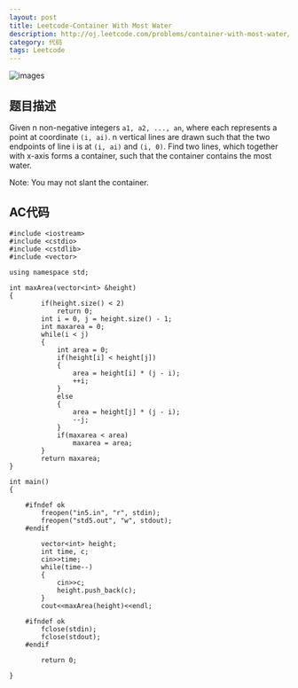 ```yaml
---
layout: post
title: Leetcode-Container With Most Water
description: http://oj.leetcode.com/problems/container-with-most-water/
category: 代码
tags: Leetcode
---
```

![images](http://media-cache-ec0.pinimg.com/736x/c1/17/1b/c1171b108268388435d6315b0d147d12.jpg)
## 题目描述
Given n non-negative integers `a1, a2, ..., an`, where each represents a point at coordinate `(i, ai)`. n vertical lines are drawn such that the two endpoints of line i is at `(i, ai)` and `(i, 0)`. Find two lines, which together with x-axis forms a container, such that the container contains the most water.

Note: You may not slant the container.

## AC代码

    #include <iostream>
    #include <cstdio>
    #include <cstdlib>
    #include <vector>
    
    using namespace std;
    
    int maxArea(vector<int> &height)
    {
        	if(height.size() < 2)
        		return 0;
        	int i = 0, j = height.size() - 1;
        	int maxarea = 0;
        	while(i < j)
        	{
        		int area = 0;
        		if(height[i] < height[j])
        		{
        			area = height[i] * (j - i);
        			++i;
        		}
        		else
        		{
        			area = height[j] * (j - i);
        			--j;
        		}
        		if(maxarea < area)
        			maxarea = area;
        	}
        	return maxarea;
    }
    
    int main()
    {
        
        #ifndef ok
        	freopen("in5.in", "r", stdin);
        	freopen("std5.out", "w", stdout);
        #endif
        
        	vector<int> height;
        	int time, c;
        	cin>>time;
        	while(time--)
        	{
        		cin>>c;
        		height.push_back(c);
        	}
        	cout<<maxArea(height)<<endl;
        
        #ifndef ok
        	fclose(stdin);
        	fclose(stdout);
        #endif
        
        	return 0;
        
    }
    
